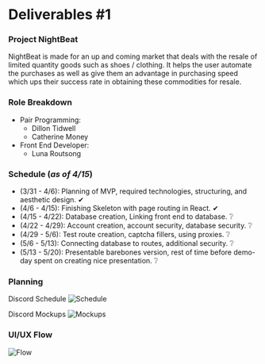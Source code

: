 # Deliverables #1

### Project NightBeat

NightBeat is made for an up and coming market that deals with the resale of limited quantity goods such as shoes / clothing. It helps the user automate the purchases as well as give them an advantage in purchasing speed which ups their success rate in obtaining these commodities for resale. 

### Role Breakdown
  - Pair Programming:
    - Dillon Tidwell
    - Catherine Money
  - Front End Developer:
    - Luna Routsong
       
### Schedule (*as* *of* *4/15*)

  * (3/31 - 4/6): Planning of MVP, required technologies, structuring, and aesthetic design. ✔
  * (4/6 - 4/15): Finishing Skeleton with page routing in React. ✔
  * (4/15 - 4/22): Database creation, Linking front end to database. ❔
  * (4/22 - 4/29): Account creation, account security, database security. ❔
  * (4/29 - 5/6): Test route creation, captcha fillers, using proxies. ❔
  * (5/6 - 5/13): Connecting database to routes, additional security. ❔
  * (5/13 - 5/20): Presentable barebones version, rest of time before demo-day spent on creating nice presentation. ❔
  
  ### Planning 
  
  Discord Schedule
![Schedule](https://puu.sh/Dh5Hk/d78843457e.png)


  Discord Mockups
![Mockups](https://puu.sh/Dh5Ix/4046c797a4.png)


### UI/UX Flow

![Flow](https://puu.sh/Dh6GR/73eb93dc22.png)
